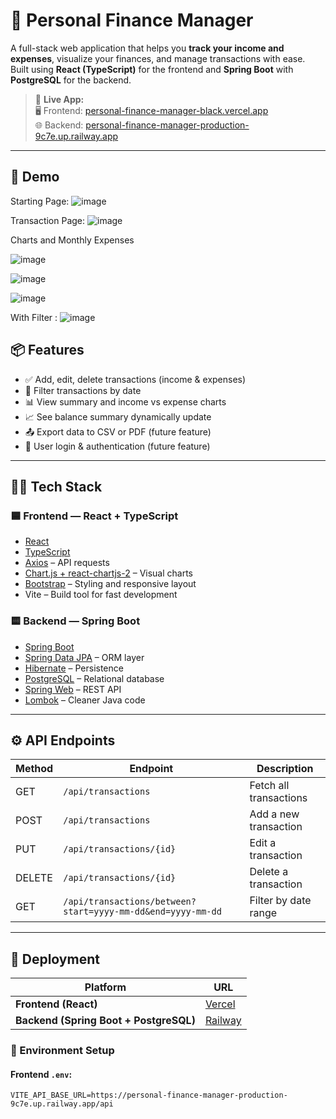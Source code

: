 # 💸 Personal Finance Manager

A full-stack web application that helps you **track your income and expenses**, visualize your finances, and manage transactions with ease. Built using **React (TypeScript)** for the frontend and **Spring Boot** with **PostgreSQL** for the backend.

> 🔗 **Live App:**  
> 🖥️ Frontend: [personal-finance-manager-black.vercel.app](https://personal-finance-manager-black.vercel.app/)  
> 🌐 Backend: [personal-finance-manager-production-9c7e.up.railway.app](https://personal-finance-manager-production-9c7e.up.railway.app/)

---

## 📸 Demo

Starting Page:
![image](https://github.com/user-attachments/assets/c1b6761e-ba0d-4305-a2f9-d9e1d28ade57)

Transaction Page:
![image](https://github.com/user-attachments/assets/ceba1480-149c-40ea-b5d7-4e3cec7adcf6)

Charts and Monthly Expenses

![image](https://github.com/user-attachments/assets/bf787543-6b40-41b9-a42a-3ea2a968693e)

![image](https://github.com/user-attachments/assets/7c2d2caf-74ca-42c3-98e8-9682f92124f8)

![image](https://github.com/user-attachments/assets/b92b3ac2-e94b-4d2f-a32c-04987fd0c158)

With Filter :
![image](https://github.com/user-attachments/assets/97a0a691-c7ef-4200-87c6-08d9cf226d50)



## 📦 Features

- ✅ Add, edit, delete transactions (income & expenses)
- 📅 Filter transactions by date
- 📊 View summary and income vs expense charts
- 📈 See balance summary dynamically update
- 📤 Export data to CSV or PDF (future feature)
- 🔐 User login & authentication (future feature)

---

## 🧑‍💻 Tech Stack

### 🟦 Frontend — React + TypeScript

- [React](https://reactjs.org/)
- [TypeScript](https://www.typescriptlang.org/)
- [Axios](https://axios-http.com/) – API requests
- [Chart.js + react-chartjs-2](https://react-chartjs-2.js.org/) – Visual charts
- [Bootstrap](https://getbootstrap.com/) – Styling and responsive layout
- Vite – Build tool for fast development

### 🟨 Backend — Spring Boot

- [Spring Boot](https://spring.io/projects/spring-boot)
- [Spring Data JPA](https://spring.io/projects/spring-data-jpa) – ORM layer
- [Hibernate](https://hibernate.org/) – Persistence
- [PostgreSQL](https://www.postgresql.org/) – Relational database
- [Spring Web](https://spring.io/guides/gs/rest-service/) – REST API
- [Lombok](https://projectlombok.org/) – Cleaner Java code

---

## ⚙️ API Endpoints

| Method | Endpoint | Description |
|--------|----------|-------------|
| GET    | `/api/transactions`        | Fetch all transactions |
| POST   | `/api/transactions`        | Add a new transaction |
| PUT    | `/api/transactions/{id}`   | Edit a transaction |
| DELETE | `/api/transactions/{id}`   | Delete a transaction |
| GET    | `/api/transactions/between?start=yyyy-mm-dd&end=yyyy-mm-dd` | Filter by date range |

---

## 🚀 Deployment

| Platform | URL |
|----------|-----|
| **Frontend (React)** | [Vercel](https://vercel.com) |
| **Backend (Spring Boot + PostgreSQL)** | [Railway](https://railway.app) |

### 📁 Environment Setup

#### Frontend `.env`:
```env
VITE_API_BASE_URL=https://personal-finance-manager-production-9c7e.up.railway.app/api




